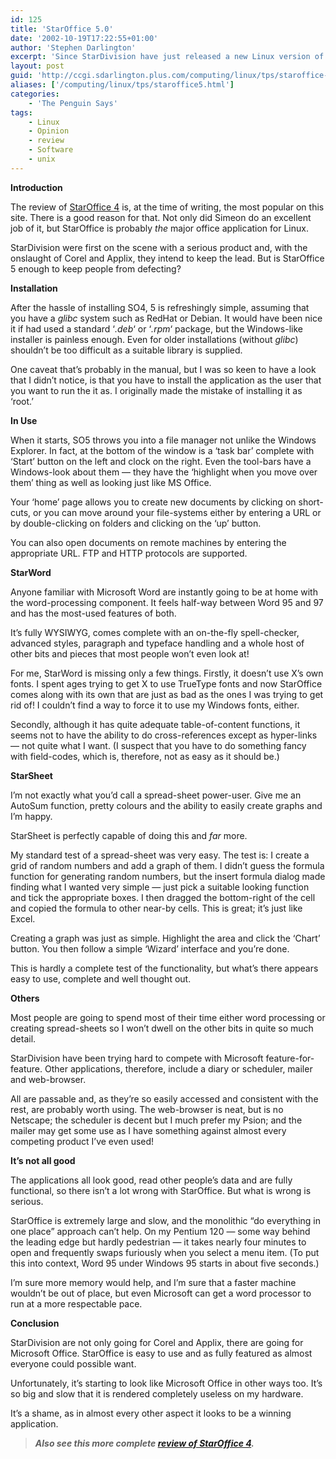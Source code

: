 ```yaml
---
id: 125
title: 'StarOffice 5.0'
date: '2002-10-19T17:22:55+01:00'
author: 'Stephen Darlington'
excerpt: 'Since StarDivision have just released a new Linux version of StarOffice, version 5, Stephen Darlington decides to take a new look at the leading office suite. '
layout: post
guid: 'http://ccgi.sdarlington.plus.com/computing/linux/tps/staroffice-50.html'
aliases: ['/computing/linux/tps/staroffice5.html']
categories:
    - 'The Penguin Says'
tags:
    - Linux
    - Opinion
    - review
    - Software
    - unix
---
```


**Introduction**

The review of [StarOffice 4](/computing/linux/tps/staroffice4.html) is, at the time of writing, the most popular on this site. There is a good reason for that. Not only did Simeon do an excellent job of it, but StarOffice is probably *the* major office application for Linux.

StarDivision were first on the scene with a serious product and, with the onslaught of Corel and Applix, they intend to keep the lead. But is StarOffice 5 enough to keep people from defecting?

**Installation**

After the hassle of installing SO4, 5 is refreshingly simple, assuming that you have a *glibc* system such as RedHat or Debian. It would have been nice it if had used a standard ‘*.deb*‘ or ‘*.rpm*‘ package, but the Windows-like installer is painless enough. Even for older installations (without *glibc*) shouldn’t be too difficult as a suitable library is supplied.

One caveat that’s probably in the manual, but I was so keen to have a look that I didn’t notice, is that you have to install the application as the user that you want to run the it as. I originally made the mistake of installing it as ‘root.’

**In Use**

When it starts, SO5 throws you into a file manager not unlike the Windows Explorer. In fact, at the bottom of the window is a ‘task bar’ complete with ‘Start’ button on the left and clock on the right. Even the tool-bars have a Windows-look about them — they have the ‘highlight when you move over them’ thing as well as looking just like MS Office.

Your ‘home’ page allows you to create new documents by clicking on short-cuts, or you can move around your file-systems either by entering a URL or by double-clicking on folders and clicking on the ‘up’ button.

You can also open documents on remote machines by entering the appropriate URL. FTP and HTTP protocols are supported.

**StarWord**

Anyone familiar with Microsoft Word are instantly going to be at home with the word-processing component. It feels half-way between Word 95 and 97 and has the most-used features of both.

It’s fully WYSIWYG, comes complete with an on-the-fly spell-checker, advanced styles, paragraph and typeface handling and a whole host of other bits and pieces that most people won’t even look at!

For me, StarWord is missing only a few things. Firstly, it doesn’t use X’s own fonts. I spent ages trying to get X to use TrueType fonts and now StarOffice comes along with its own that are just as bad as the ones I was trying to get rid of! I couldn’t find a way to force it to use my Windows fonts, either.

Secondly, although it has quite adequate table-of-content functions, it seems not to have the ability to do cross-references except as hyper-links — not quite what I want. (I suspect that you have to do something fancy with field-codes, which is, therefore, not as easy as it should be.)

**StarSheet**

I’m not exactly what you’d call a spread-sheet power-user. Give me an AutoSum function, pretty colours and the ability to easily create graphs and I’m happy.

StarSheet is perfectly capable of doing this and *far* more.

My standard test of a spread-sheet was very easy. The test is: I create a grid of random numbers and add a graph of them. I didn’t guess the formula function for generating random numbers, but the insert formula dialog made finding what I wanted very simple — just pick a suitable looking function and tick the appropriate boxes. I then dragged the bottom-right of the cell and copied the formula to other near-by cells. This is great; it’s just like Excel.

Creating a graph was just as simple. Highlight the area and click the ‘Chart’ button. You then follow a simple ‘Wizard’ interface and you’re done.

This is hardly a complete test of the functionality, but what’s there appears easy to use, complete and well thought out.

**Others**

Most people are going to spend most of their time either word processing or creating spread-sheets so I won’t dwell on the other bits in quite so much detail.

StarDivision have been trying hard to compete with Microsoft feature-for-feature. Other applications, therefore, include a diary or scheduler, mailer and web-browser.

All are passable and, as they’re so easily accessed and consistent with the rest, are probably worth using. The web-browser is neat, but is no Netscape; the scheduler is decent but I much prefer my Psion; and the mailer may get some use as I have something against almost every competing product I’ve even used!

**It’s not all good**

The applications all look good, read other people’s data and are fully functional, so there isn’t a lot wrong with StarOffice. But what is wrong is serious.

StarOffice is extremely large and slow, and the monolithic “do everything in one place” approach can’t help. On my Pentium 120 — some way behind the leading edge but hardly pedestrian — it takes nearly four minutes to open and frequently swaps furiously when you select a menu item. (To put this into context, Word 95 under Windows 95 starts in about five seconds.)

I’m sure more memory would help, and I’m sure that a faster machine wouldn’t be out of place, but even Microsoft can get a word processor to run at a more respectable pace.

**Conclusion**

StarDivision are not only going for Corel and Applix, there are going for Microsoft Office. StarOffice is easy to use and as fully featured as almost everyone could possible want.

Unfortunately, it’s starting to look like Microsoft Office in other ways too. It’s so big and slow that it is rendered completely useless on my hardware.

It’s a shame, as in almost every other aspect it looks to be a winning application.

> ***Also see this more complete [review of StarOffice 4](/computing/linux/tps/staroffice4.html).***